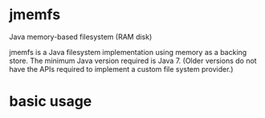 jmemfs
======

Java memory-based filesystem (RAM disk)

jmemfs is a Java filesystem implementation using memory as a backing store.
The minimum Java version required is Java 7. (Older versions do not have the
APIs required to implement a custom file system provider.)

basic usage
============= 

